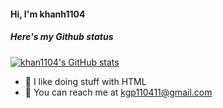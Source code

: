 #### Hi, I'm khanh1104
##### Here's my Github status
[![khan1104's GitHub stats](https://github-readme-stats.vercel.app/api?username=khanh1104)](https://github.com/anuraghazra/github-readme-stats&show_icons=true)
* 📜 I like doing stuff with HTML
* 📧 You can reach me at kgp110411@gmail.com
